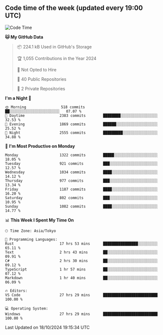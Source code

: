 ## Code time of the week (updated every 19:00 UTC)

<!--START_SECTION:waka-->
![Code Time](http://img.shields.io/badge/Code%20Time-3%2C788%20hrs%2022%20mins-blue)

**🐱 My GitHub Data** 

> 📦 224.1 kB Used in GitHub's Storage 
 > 
> 🏆 1,055 Contributions in the Year 2024
 > 
> 🚫 Not Opted to Hire
 > 
> 📜 40 Public Repositories 
 > 
> 🔑 2 Private Repositories 
 > 
**I'm a Night 🦉** 

```text
🌞 Morning                518 commits         ██░░░░░░░░░░░░░░░░░░░░░░░   07.07 % 
🌆 Daytime                2383 commits        ████████░░░░░░░░░░░░░░░░░   32.53 % 
🌃 Evening                1869 commits        ██████░░░░░░░░░░░░░░░░░░░   25.52 % 
🌙 Night                  2555 commits        █████████░░░░░░░░░░░░░░░░   34.88 % 
```
📅 **I'm Most Productive on Monday** 

```text
Monday                   1322 commits        █████░░░░░░░░░░░░░░░░░░░░   18.05 % 
Tuesday                  921 commits         ███░░░░░░░░░░░░░░░░░░░░░░   12.57 % 
Wednesday                1034 commits        ████░░░░░░░░░░░░░░░░░░░░░   14.12 % 
Thursday                 977 commits         ███░░░░░░░░░░░░░░░░░░░░░░   13.34 % 
Friday                   1187 commits        ████░░░░░░░░░░░░░░░░░░░░░   16.20 % 
Saturday                 802 commits         ███░░░░░░░░░░░░░░░░░░░░░░   10.95 % 
Sunday                   1082 commits        ████░░░░░░░░░░░░░░░░░░░░░   14.77 % 
```


📊 **This Week I Spent My Time On** 

```text
🕑︎ Time Zone: Asia/Tokyo

💬 Programming Languages: 
Rust                     17 hrs 53 mins      ████████████████░░░░░░░░░   65.11 % 
Text                     2 hrs 43 mins       ██░░░░░░░░░░░░░░░░░░░░░░░   09.91 % 
C#                       2 hrs 30 mins       ██░░░░░░░░░░░░░░░░░░░░░░░   09.12 % 
TypeScript               1 hr 57 mins        ██░░░░░░░░░░░░░░░░░░░░░░░   07.12 % 
Markdown                 1 hr 40 mins        ██░░░░░░░░░░░░░░░░░░░░░░░   06.09 % 

🔥 Editors: 
VS Code                  27 hrs 29 mins      █████████████████████████   100.00 % 

💻 Operating System: 
Windows                  27 hrs 29 mins      █████████████████████████   100.00 % 
```


 Last Updated on 18/10/2024 19:15:34 UTC
<!--END_SECTION:waka-->